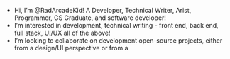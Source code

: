 - Hi, I’m @RadArcadeKid! A Developer, Technical Writer, Arist, Programmer, CS Graduate, and software developer! 
- I’m interested in development, technical writing - front end, back end, full stack, UI/UX all of the above! 
- I’m looking to collaborate on development open-source projects, either from a design/UI perspective or from a 

<!---
RadArcadeKid/RadArcadeKid is a ✨ special ✨ repository because its `README.md` (this file) appears on your GitHub profile.
You can click the Preview link to take a look at your changes.
--->
